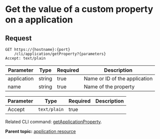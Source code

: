 # Get the value of a custom property on a application

## Request

```
GET https://{hostname}:{port}
    /cli/application/getProperty?{parameters}
Accept: text/plain

```

|Parameter|Type|Required|Description|
|---------|----|--------|-----------|
|application|string|true|Name or ID of the application|
|name|string|true|Name of the property|

|Parameter|Type|Required|Description|
|---------|----|--------|-----------|
|Accept|`text/plain`|true| |

Related CLI command: [getApplicationProperty](udclient_getapplicationproperty.md).

**Parent topic:** [application resource](../../com.udeploy.api.doc/topics/rest_cli_application.md)

